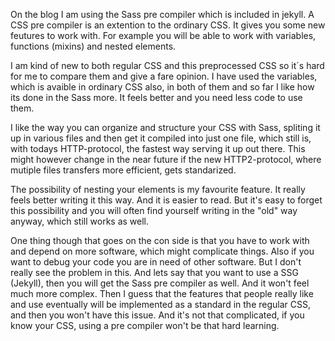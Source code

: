 On the blog I am using the Sass pre compiler which is included in jekyll. A CSS pre compiler is an extention to the ordinary CSS.
It gives you some new feutures to work with. For example you will be able to work with variables, functions (mixins) and nested elements.

I am kind of new to both regular CSS and this preprocessed CSS so it´s hard for me to compare them and give a fare opinion. I have used the variables, which is avaible in ordinary CSS also, in both of them and so far I like how its done in the Sass more. It feels better and you need less code to use them.

I like the way you can organize and structure your CSS with Sass, spliting it up in various files and then get it compiled into just one file, which still is, with todays HTTP-protocol, the fastest way serving it up out there. This might however change in the near future if the new HTTP2-protocol, where mutiple files transfers more efficient, gets standarized.

The possibility of nesting your elements is my favourite feature. It really feels better writing it this way. And it is easier to read. But it's easy to forget this possibility and you will often find yourself writing in the "old" way anyway, which still works as well.

One thing though that goes on the con side is that you have to work with and depend on more software, which might complicate things. Also if you want to debug your code you are in need of other software. But I don't really see the problem in this. And lets say that you want to use a SSG (Jekyll), then you will get the Sass pre compiler as well. And it won't feel much more complex. Then I guess that the features that people really like and use eventually will be implemented as a standard in the regular CSS, and then you won't have this issue. And it's not that complicated, if you know your CSS, using a pre compiler won't be that hard learning.